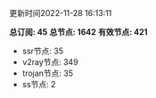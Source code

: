 更新时间2022-11-28 16:13:11

**总订阅: 45**
**总节点: 1642**
**有效节点: 421**
- ssr节点: 35
- v2ray节点: 349
- trojan节点: 35
- ss节点: 2
